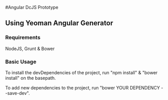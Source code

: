 #Angular DcJS Prototype

## Using Yeoman Angular Generator

### Requirements

NodeJS, Grunt & Bower

### Basic Usage
To install the devDependencies of the project, run "npm install" & "bower install" on the basepath.

To add new dependencies to the project, run "bower YOUR DEPENDENCY --save-dev".